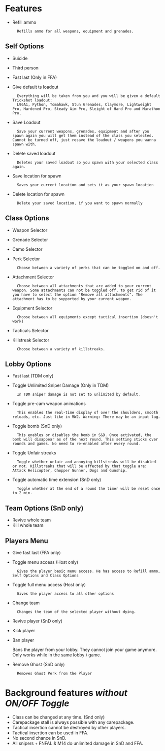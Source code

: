 # Features
* Refill ammo

        Refills ammo for all weapons, equipment and grenades.
  
## Self Options
* Suicide
* Third person
* Fast last (Only in FFA)
* Give default ts loadout

        Everything will be taken from you and you will be given a default Trickshot loadout:
        L96A1, Python, Tomahawk, Stun Grenades, Claymore, Lightweight Pro, Hardened Pro, Steady Aim Pro, Sleight of Hand Pro and Marathon Pro.
    
* Save Loadout

        Save your current weapons, grenades, equipment and after you spawn again you will get them instead of the class you selected. Cannot be turned off, just resave the loadout / weapons you wanna spawn with.
    
* Delete saved loadout

        Deletes your saved loadout so you spawn with your selected class again.
    
* Save location for spawn

        Saves your current location and sets it as your spawn location
    
* Delete location for spawn

        Delete your saved location, if you want to spawn normally

## Class Options
* Weapon Selector
* Grenade Selector
* Camo Selector
* Perk Selector

        Choose between a variety of perks that can be toggled on and off.
  
* Attachment Selector

        Choose between all attachments that are added to your current weapon. Some attachments can not be toggled off, to get rid of it you have to select the option "Remove all attachments". The attachment has to be supported by your current weapon.
  
* Equipment Selector

        Choose between all equipments except tactical insertion (doesn't work)
    
* Tacticals Selector
* Killstreak Selector

        Choose between a variety of killstreaks.
  
## Lobby Options
* Fast last (TDM only)
* Toggle Unlimited Sniper Damage (Only in TDM)

        In TDM sniper damage is not set to unlimited by default.
    
* Toggle pre-cam weapon animations

        This enables the real-time display of over the shoulders, smooth reloads, etc. Just like in MW2. Warning: There may be an input lag.
    
* Toggle bomb (SnD only)

        This enables or disables the bomb in S&D. Once activated, the bomb will disappear as of the next round. This setting sticks over rounds and games. No need to re-enabled after every round.

* Toggle Unfair streaks

        Toggle whether unfair and annoying killstreaks will be disabled or not. Killstreaks that will be affected by that toggle are: Attack Helicopter, Chopper Gunner, Dogs and Gunship.

* Toggle automatic time extension (SnD only)

        Toggle whether at the end of a round the timer will be reset once to 2 min.

## Team Options (SnD only)
* Revive whole team
* Kill whole team
  
## Players Menu
* Give fast last (FFA only)
  
* Toggle menu access (Host only)

        Gives the player basic menu access. He has access to Refill ammo, Self Options and Class Options

* Toggle full menu access (Host only)

        Gives the player access to all other options

* Change team

        Changes the team of the selected player without dying.
    
* Revive player (SnD only)
* Kick player
* Ban player

    Bans the player from your lobby. They cannot join your game anymore. Only works while in the same lobby / game.
    
* Remove Ghost (SnD only)

        Removes Ghost Perk from the Player
  
# Background features _without ON/OFF Toggle_
* Class can be changed at any time. (Snd only)
* Carepackage stall is always possible with any carepackage.
* Tactical insertion cannot be destroyed by other players.
* Tactical insertion can be used in FFA.
* No second chance in SnD.
* All snipers + FNFAL & M14 do unlimited damage in SnD and FFA.
